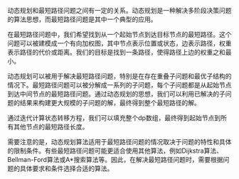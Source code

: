 动态规划和最短路径问题之间有一定的关系。动态规划是一种解决多阶段决策问题的算法思想，而最短路径问题是其中一个典型的应用。

在最短路径问题中，我们希望找到从一个起始节点到达目标节点的最短路径。这个问题可以被建模成一个有向加权图，其中节点表示位置或状态，边表示路径，权重表示路径的代价或距离。我们的目标是找到一条路径，使得路径上边的权重之和最小。

动态规划可以被用于解决最短路径问题，特别是在存在重叠子问题和最优子结构的情况下。最短路径问题可以被分解成一系列的子问题，每个子问题都是从起始节点到达中间节点的最短路径问题。通过动态规划的思想，我们可以利用已解决的子问题的结果来构建更大规模的子问题的解，最终得到整个最短路径的解。

通过迭代计算状态转移方程，我们可以填充整个dp数组，最终得到起始节点到所有其他节点的最短路径长度。

需要注意的是，动态规划算法适用于最短路径问题的情况取决于问题的特性和具体的限制条件。有些最短路径问题可能更适合使用其他算法，例如Dijkstra算法、Bellman-Ford算法或A*搜索算法等。因此，在解决最短路径问题时，需要根据问题的具体要求和条件选择合适的算法。